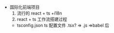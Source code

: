 - 国际化前端项目
  1. 流行的  react + ts +i18n
  2. react + ts  工作流搭建过程
   - tsconfig.json  ts 配置文件
    .tsx? => .js  =>babel 后